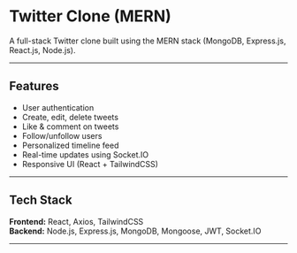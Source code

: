 # Twitter Clone (MERN)

A full-stack Twitter clone built using the MERN stack (MongoDB, Express.js, React.js, Node.js).

---

## Features
- User authentication 
- Create, edit, delete tweets
- Like & comment on tweets
- Follow/unfollow users
- Personalized timeline feed
- Real-time updates using Socket.IO
- Responsive UI (React + TailwindCSS)

---

## Tech Stack
**Frontend:** React, Axios, TailwindCSS  
**Backend:** Node.js, Express.js, MongoDB, Mongoose, JWT, Socket.IO  

---


